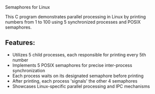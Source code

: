  Semaphores for Linux

This C program demonstrates parallel processing in Linux by printing numbers from 1 to 100 using 5 synchronized processes and POSIX semaphores.

## Features:
- Utilizes 5 child processes, each responsible for printing every 5th number
- Implements 5 POSIX semaphores for precise inter-process synchronization
- Each process waits on its designated semaphore before printing
- After printing, each process 'signals' the other 4 semaphores
- Showcases Linux-specific parallel processing and IPC mechanisms
